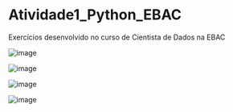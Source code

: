 # Atividade1_Python_EBAC
Exercícios desenvolvido no curso de Cientista de Dados na EBAC

![image](https://user-images.githubusercontent.com/88107960/134402087-0bccc842-8f8c-4298-ab06-0fdcd96ac55c.png)


![image](https://user-images.githubusercontent.com/88107960/134401925-75b1d898-2e2e-4a81-a574-9cbb39c8c8ab.png)

![image](https://user-images.githubusercontent.com/88107960/134431741-f2b9d36c-8e5f-49d0-bab8-0ac04c9892c1.png)



![image](https://user-images.githubusercontent.com/88107960/134431652-2b14a5f5-919f-41e8-a89e-b929b2e1d164.png)


